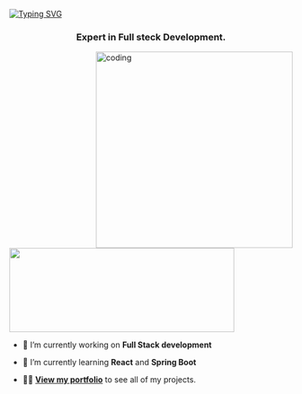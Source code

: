 [![Typing SVG](https://readme-typing-svg.demolab.com?font=Fira+Code&pause=1000&color=D1B2D4&width=720&lines=%F0%9F%91%8B+%0A+Hey%2C+there%21%21+I'm+Sunil+and+Welcome+to+my+Profile%21)](https://git.io/typing-svg)
<h3 align="center">Expert in Full steck Development.</h3>

<img align="right" alt="coding" height ="350" width="350" src="https://marketbusinessnews.com/wp-content/uploads/2020/10/1-Predictive-Analytics-GIF-for-article.gif">

<p align="left"> <a href="https://www.linkedin.com/in/sunil--sahoo/" target="blank"><img src="https://cdn.dribbble.com/users/1525393/screenshots/6420056/comp_4.gif" width="400" height="150" /></a> </p>

- 🔭 I’m currently working on **Full Stack development**
- 🌱 I’m currently learning **React** and **Spring Boot**

- 👨‍💻 [**View my portfolio**](https://sunil-personal-portfolio.vercel.app/) to see all of my projects.
